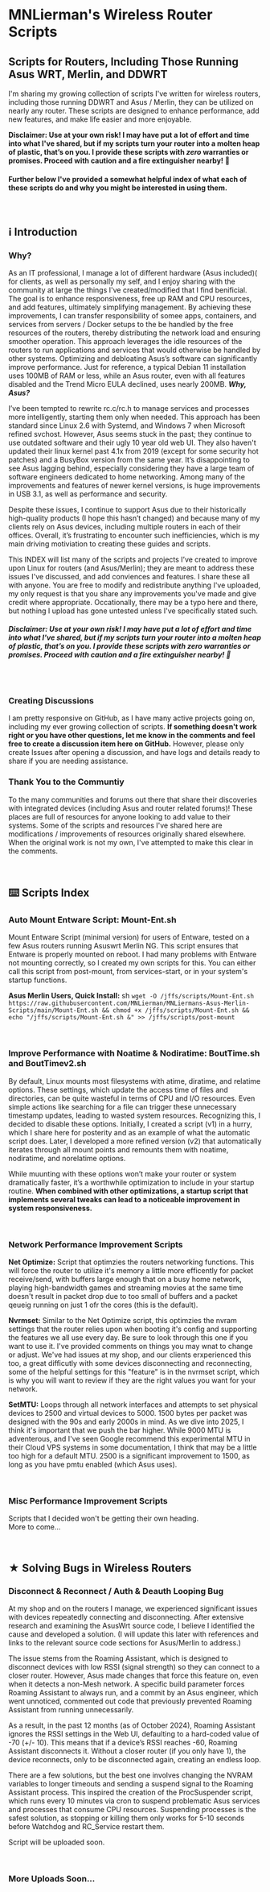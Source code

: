 # MNLierman's Wireless Router Scripts
## Scripts for Routers, Including Those Running Asus WRT, Merlin, and DDWRT
I'm sharing my growing collection of scripts I've written for wireless routers, including those running DDWRT and Asus / Merlin, they can be utilized on nearly any router. These scripts are designed to enhance performance, add new features, and make life easier and more enjoyable.

**Disclaimer: Use at your own risk! I may have put a lot of effort and time into what I've shared, but if my scripts turn your router into a molten heap of plastic, that’s on you. I provide these scripts with _zero_ warranties or promises. Proceed with caution and a fire extinguisher nearby! 🧯** 

#### Further below I've provided a somewhat helpful index of what each of these scripts do and why you might be interested in using them.

<br>

## ℹ️ Introduction

### Why?
As an IT professional, I manage a lot of different hardware (Asus included)( for clients, as well as personally my self, and I enjoy sharing with the community at large the things I've created/modified that I find benificial. The goal is to enhance responsiveness, free up RAM and CPU resources, and add features, ultimately simplifying management. By achieving these improvements, I can transfer responsibility of somee apps, containers, and services from servers / Docker setups to the be handled by the free resources of the routers, thereby distributing the network load and ensuring smoother operation. This approach leverages the idle resources of the routers to run applications and services that would otherwise be handled by other systems. Optimizing and debloating Asus’s software can significantly improve performance. Just for reference, a typical Debian 11 installation uses 100MB of RAM or less, while an Asus router, even with all features disabled and the Trend Micro EULA declined, uses nearly 200MB.  ***Why, Asus?***

I’ve been tempted to rewrite rc.c/rc.h to manage services and processes more intelligently, starting them only when needed. This approach has been standard since Linux 2.6 with Systemd, and Windows 7 when Microsoft refined svchost. However, Asus seems stuck in the past; they continue to use outdated software and their ugly 10 year old web UI. They also haven't updated their linux kernel past 4.1x from 2019 (except for some security hot patches) and a BusyBox version from the same year. It’s disappointing to see Asus lagging behind, especially considering they have a large team of software engineers dedicated to home networking. Among many of the improvements and features of newer kernel versions, is huge improvements in USB 3.1, as well as performance and security.

Despite these issues, I continue to support Asus due to their historically high-quality products (I hope this hasn’t changed) and because many of my clients rely on Asus devices, including multiple routers in each of their offices. Overall, it’s frustrating to encounter such inefficiencies, which is my main driving motiviation to creating these guides and scripts.

This INDEX will list many of the scripts and projects I’ve created to improve upon Linux for routers (and Asus/Merlin); they are meant to address these issues I've discussed, and add conviences and features. I share these all with anyone. You are free to modify and redistribute anything I've uploaded, my only request is that you share any improvements you've made and give credit where appropriate. Occationally, there may be a typo here and there, but nothing I upload has gone untested unless I've specifically stated such.

###### **Disclaimer: Use at your own risk! I may have put a lot of effort and time into what I've shared, but if my scripts turn your router into a molten heap of plastic, that’s on you. I provide these scripts with _zero_ warranties or promises. Proceed with caution and a fire extinguisher nearby! 🧯**

<br>

### Creating Discussions
I am pretty responsive on GitHub, as I have many active projects going on, including my ever growing collection of scripts. **If something doesn't work right or you have other questions, let me know in the comments and feel free to create a discussion item here on GitHub.** However, please only create Issues after opening a discussion, and have logs and details ready to share if you are needing assistance.

### Thank You to the Communtiy
To the many communities and forums out there that share their discoveries with integrated devices (including Asus and router related forums)! These places are full of resources for anyone looking to add value to their systems. Some of the scripts and resources I've shared here are modifications / improvements of resources originally shared elsewhere. When the original work is not my own, I've attempted to make this clear in the comments.

<br>

## ⌨️ Scripts Index

### Auto Mount Entware Script: Mount-Ent.sh
Mount Entware Script (minimal version) for users of Entware, tested on a few Asus routers running Asuswrt Merlin NG. This script ensures that Entware is properly mounted on reboot. I had many problems with Entware not mounting correctly, so I created my own scripts for this. You can either call this script from post-mount, from services-start, or in your system's startup functions.

**Asus Merlin Users, Quick Install:** sh ```wget -O /jffs/scripts/Mount-Ent.sh https://raw.githubusercontent.com/MNLierman/MNLiermans-Asus-Merlin-Scripts/main/Mount-Ent.sh && chmod +x /jffs/scripts/Mount-Ent.sh && echo "/jffs/scripts/Mount-Ent.sh &" >> /jffs/scripts/post-mount```

<br>

### Improve Performance with Noatime & Nodiratime: BoutTime.sh and BoutTimev2.sh
By default, Linux mounts most filesystems with atime, diratime, and relatime options. These settings, which update the access time of files and directories, can be quite wasteful in terms of CPU and I/O resources. Even simple actions like searching for a file can trigger these unnecessary timestamp updates, leading to wasted system resources. Recognizing this, I decided to disable these options. Initially, I created a script (v1) in a hurry, which I share here for posterity and as an example of what the automatic script does. Later, I developed a more refined version (v2) that automatically iterates through all mount points and remounts them with noatime, nodiratime, and norelatime options.

While muunting with these options won’t make your router or system dramatically faster, it’s a worthwhile optimization to include in your startup routine. **When combined with other optimizations, a startup script that implements several tweaks can lead to a noticeable improvement in system responsiveness.**

<br>

### Network Performance Improvement Scripts

**Net Optimize:** Script that optimzies the routers networking functions. This will force the router to utilize it's memory a little more efficently for packet receive/send, with buffers large enough that on a busy home network, playing high-bandwidth games and streaming movies at the same time doesn't result in packet drop due to too small of buffers and a packet qeueig running on just 1 ofr the cores (this is the default).

**Nvrmset:** Similar to the Net Optimize script, this optimzies the nvram settings that the router relies upon when booting it's config and supporting the features we all use every day. Be sure to look through this one if you want to use it. I've provided comments on things you may wnat to change or adjust. We've had issues at my shop, and our clients erxperienced this too, a great difficutly with some devices disconnecting and reconnecting, some of the helpful settings for this "feature" is in the nvrmset script, which is why you will want to review if they are the right values you want for your network.

**SetMTU:** Loops through all network interfaces and attempts to set physical devices to 2500 and virtual devices to 5000. 1500 bytes per packet was designed with the 90s and early 2000s in mind. As we dive into 2025, I think it's important that we push the bar higher. While 9000 MTU is adventerous, and I've seen Google recommend this experimental MTU in their Cloud VPS systems in some documentation, I think that may be a little too high for a default MTU. 2500 is a significant improvement to 1500, as long as you have pmtu enabled (which Asus uses).

<br>

### Misc Performance Improvement Scripts
Scripts that I decided won't be getting their own heading.
<br>
More to come...

<br>

## ★ Solving Bugs in Wireless Routers

### Disconnect & Reconnect / Auth & Deauth Looping Bug
At my shop and on the routers I manage, we experienced significant issues with devices repeatedly connecting and disconnecting. After extensive research and examining the AsusWrt source code, I believe I identified the cause and developed a solution. (I will update this later with references and links to the relevant source code sections for Asus/Merlin to address.)

The issue stems from the Roaming Assistant, which is designed to disconnect devices with low RSSI (signal strength) so they can connect to a closer router. However, Asus made changes that force this feature on, even when it detects a non-Mesh network. A specific build parameter forces Roaming Assistant to always run, and a commit by an Asus engineer, which went unnoticed, commented out code that previously prevented Roaming Assistant from running unnecessarily.

As a result, in the past 12 months (as of October 2024), Roaming Assistant ignores the RSSI settings in the Web UI, defaulting to a hard-coded value of -70 (+/- 10). This means that if a device’s RSSI reaches -60, Roaming Assistant disconnects it. Without a closer router (if you only have 1), the device reconnects, only to be disconnected again, creating an endless loop.

There are a few solutions, but the best one involves changing the NVRAM variables to longer timeouts and sending a suspend signal to the Roaming Assistant process. This inspired the creation of the ProcSuspender script, which runs every 10 minutes via cron to suspend problematic Asus services and processes that consume CPU resources. Suspending processes is the safest solution, as stopping or killing them only works for 5-10 seconds before Watchdog and RC_Service restart them.

Script will be uploaded soon.

<br>

### More Uploads Soon...
 
